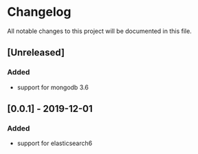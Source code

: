 # Changelog
All notable changes to this project will be documented in this file.

## [Unreleased]
### Added
- support for mongodb 3.6

## [0.0.1] - 2019-12-01
### Added
- support for elasticsearch6

